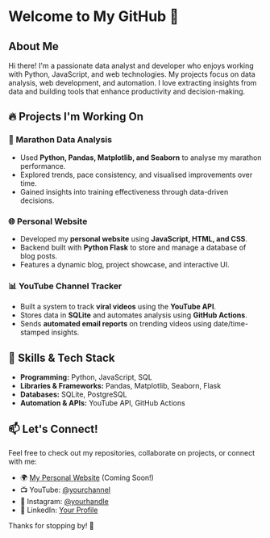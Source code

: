 # Welcome to My GitHub 👋

## About Me

Hi there! I'm a passionate data analyst and developer who enjoys working with Python, JavaScript, and web technologies. My projects focus on data analysis, web development, and automation. I love extracting insights from data and building tools that enhance productivity and decision-making.

## 🔥 Projects I'm Working On

### 🏃 Marathon Data Analysis
- Used **Python, Pandas, Matplotlib, and Seaborn** to analyse my marathon performance.
- Explored trends, pace consistency, and visualised improvements over time.
- Gained insights into training effectiveness through data-driven decisions.

### 🌐 Personal Website
- Developed my **personal website** using **JavaScript, HTML, and CSS**.
- Backend built with **Python Flask** to store and manage a database of blog posts.
- Features a dynamic blog, project showcase, and interactive UI.

### 📊 YouTube Channel Tracker
- Built a system to track **viral videos** using the **YouTube API**.
- Stores data in **SQLite** and automates analysis using **GitHub Actions**.
- Sends **automated email reports** on trending videos using date/time-stamped insights.

## 🚀 Skills & Tech Stack
- **Programming:** Python, JavaScript, SQL
- **Libraries & Frameworks:** Pandas, Matplotlib, Seaborn, Flask
- **Databases:** SQLite, PostgreSQL
- **Automation & APIs:** YouTube API, GitHub Actions

## 📫 Let's Connect!
Feel free to check out my repositories, collaborate on projects, or connect with me:
- 🌍 [My Personal Website](#) (Coming Soon!)
- 📺 YouTube: [@yourchannel](#)
- 📸 Instagram: [@yourhandle](#)
- 💼 LinkedIn: [Your Profile](#)

Thanks for stopping by! 🚀

